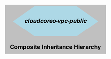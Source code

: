 ![composite inheritance hierarchy](https://raw.githubusercontent.com/CloudCoreo/cloudcoreo-vpc-public/master/images/hierarchy.png "composite inheritance hierarchy")
